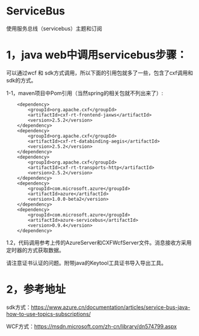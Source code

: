 # ServiceBus
使用服务总线（servicebus）主题和订阅

# 1，java web中调用servicebus步骤：

可以通过wcf 和 sdk方式调用，所以下面的引用包就多了一些，包含了cxf调用和sdk的方式。

1-1，maven项目中Pom引用（当然spring的相关包就不列出来了）:

		<dependency>
			<groupId>org.apache.cxf</groupId>
			<artifactId>cxf-rt-frontend-jaxws</artifactId>
			<version>2.5.2</version>
		</dependency>
		<dependency>
			<groupId>org.apache.cxf</groupId>
			<artifactId>cxf-rt-databinding-aegis</artifactId>
			<version>2.5.2</version>
		</dependency>
		<dependency>
			<groupId>org.apache.cxf</groupId>
			<artifactId>cxf-rt-transports-http</artifactId>
			<version>2.5.2</version>
		</dependency>
		<dependency>
		    <groupId>com.microsoft.azure</groupId>
		    <artifactId>azure</artifactId>
		    <version>1.0.0-beta2</version>
		</dependency>
		<dependency>
		    <groupId>com.microsoft.azure</groupId>
		    <artifactId>azure-servicebus</artifactId>
		    <version>0.9.4</version>
		</dependency>

1.2，代码调用参考上传的AzureServer和CXFWcfServer文件。消息接收方采用定时器的方式获取数据。

请注意证书认证的问题。附带java的Keytool工具证书导入导出工具。

# 2，参考地址

sdk方式：https://www.azure.cn/documentation/articles/service-bus-java-how-to-use-topics-subscriptions/

WCF方式：https://msdn.microsoft.com/zh-cn/library/dn574799.aspx

